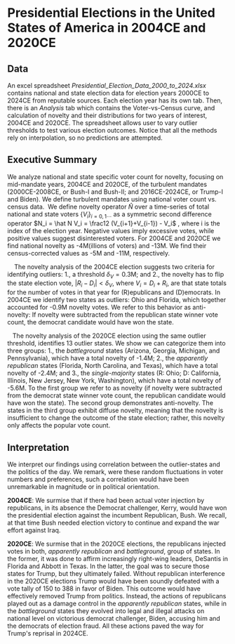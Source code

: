 # Presidential Elections in the United States of America in 2004CE and 2020CE

## Data

An excel spreadsheet *Presidential_Election_Data_2000_to_2024.xlsx* contains national and state election data for election years 2000CE to 2024CE from reputable sources. 
Each election year has its own tab. Then, there is an *Analysis* tab which contains the Voter-vs-Census curve, and calculation of novelty and their distributions for two years of interest, 2004CE and 2020CE. The spreadsheet allows user to vary outlier thresholds to test various election outcomes. Notice that all the methods rely on interpolation, so no predictions are attempted.

## Executive Summary

We analyze national and state specific voter count for novelty, focusing on mid-mandate years, 2004CE and 2020CE, of the turbulent mandates (2000CE-2008CE, or Bush-I and Bush-II; and 2016CE-2024CE, or Trump-I and Biden). We define turbulent mandates using national voter count vs. census data.  We define novelty operator $\hat N$ over a time-series of total national and state voters $\{V_i\}_{i=0,1\cdots}$ as a symmetric second difference operator $N_i = \hat N V_i = \frac12 (V_{i+1}+V_{i-1}) - V_i$ , where i is the index of the election year. Negative values imply excessive votes, while positive values suggest disinterested voters. For 2004CE and 2020CE we find national novelty as -4M(illions of voters) and -13M. We find their census-corrected values as -5M and -11M, respectively. 

    The novelty analysis of the 2004CE election suggests two criteria for identifying outliers: 1., a threshold $\delta_V = 0.3$M; and 2., the novelty has to flip the state election vote, $|R_i - D_i| < \delta_V$, where $V_i = D_i + R_i$, are that state totals for the number of votes in that year for (R)epublicans and (D)emocrats. In 2004CE we identify two states as outliers: Ohio and Florida, which together accounted for  -0.9M novelty votes. We refer to this behavior as anti-novelty: If novelty were subtracted from the republican state winner vote count, the democrat candidate would have won the state.

   The novelty analysis of the 2020CE election using the same outlier threshold, identifies 13 outlier states. We show we can categorize them into three groups: 1., the *battleground* states (Arizona, Georgia, Michigan, and Pennsylvania), which have a total novelty of -1.4M; 2., the *apparently republican* states (Florida, North Carolina, and Texas), which have a total novelty of -2.4M; and 3., the *single-majority* states (R: Ohio; D: California, Illinois, New Jersey, New York, Washington), which have a total novelty of -5.6M. To the first group we refer to as novelty (if novelty were subtracted from the democrat state winner vote count, the republican candidate would have won the state). The  second group demonstrates anti-novelty. The states in the third group exhibit diffuse novelty, meaning that the novelty is insufficient to change the outcome of the state election; rather, this novelty only affects the popular vote count.

## Interpretation

We interpret our findings using correlation between the outlier-states and the politics of the day.
We remark, were these random fluctuations in voter numbers and preferences,
such a correlation would have been unremarkable in magnitude or in political orientation.

**2004CE**: We surmise that if there had been actual voter injection by republicans, in its absence the Democrat challenger, Kerry, would have won the presidential election against the incumbent Republican, Bush.
We recall, at that time Bush needed election victory to continue and expand the war effort against Iraq.

**2020CE**:  We surmise that in the 2020CE elections, the republicans injected votes in both, *apparently republican* and *battleground*, group of states. In the former, it was done to affirm increasingly right-wing leaders, DeSantis in Florida and Abbott in Texas. In the latter, the goal was to secure those states for Trump, but they ultimately failed. Without republican interference in the 2020CE elections Trump would have been soundly defeated with a vote tally of 150 to 388 in favor of Biden. This outcome would have effectively removed Trump from politics. Instead, the actions of republicans played out as a damage control in the *apparently republican* states, while in the *battleground* states they evolved into legal and illegal attacks on national level on victorious democrat challenger, Biden, accusing him and the democrats of election fraud. All these actions paved the way for Trump's reprisal in 2024CE.


